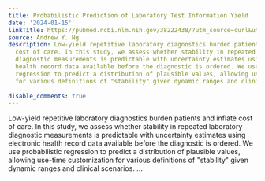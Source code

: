 ```yaml
---
title: Probabilistic Prediction of Laboratory Test Information Yield
date: '2024-01-15'
linkTitle: https://pubmed.ncbi.nlm.nih.gov/38222438/?utm_source=curl&utm_medium=rss&utm_campaign=pubmed-2&utm_content=1H9AR3ZQQCaD18WRp_goPTYWadSiIIOcF3SuY2ZeFMTwac-ggk&fc=20220815211520&ff=20240116170553&v=2.18.0
source: Andrew Y. Ng
description: Low-yield repetitive laboratory diagnostics burden patients and inflate
  cost of care. In this study, we assess whether stability in repeated laboratory
  diagnostic measurements is predictable with uncertainty estimates using electronic
  health record data available before the diagnostic is ordered. We use probabilistic
  regression to predict a distribution of plausible values, allowing use-time customization
  for various definitions of "stability" given dynamic ranges and clinical scenarios.
  ...
disable_comments: true
---
```

Low-yield repetitive laboratory diagnostics burden patients and inflate cost of care. In this study, we assess whether stability in repeated laboratory diagnostic measurements is predictable with uncertainty estimates using electronic health record data available before the diagnostic is ordered. We use probabilistic regression to predict a distribution of plausible values, allowing use-time customization for various definitions of "stability" given dynamic ranges and clinical scenarios. ...